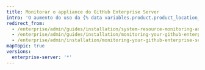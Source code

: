 ```yaml
---
title: Monitorar o appliance do GitHub Enterprise Server
intro: 'O aumento do uso da {% data variables.product.product_location_enterprise %} ao longo do tempo acarreta também o aumento do uso dos recursos do sistema, como CPU, memória e armazenamento. Você pode configurar o monitoramento e os alertas para identificar os possíveis problemas antes que eles impactem negativamente o desempenho ou a disponibilidade do aplicativo.'
redirect_from:
  - /enterprise/admin/guides/installation/system-resource-monitoring-and-alerting/
  - /enterprise/admin/guides/installation/monitoring-your-github-enterprise-appliance/
  - /enterprise/admin/installation/monitoring-your-github-enterprise-server-appliance
mapTopic: true
versions:
  enterprise-server: '*'
---
```


